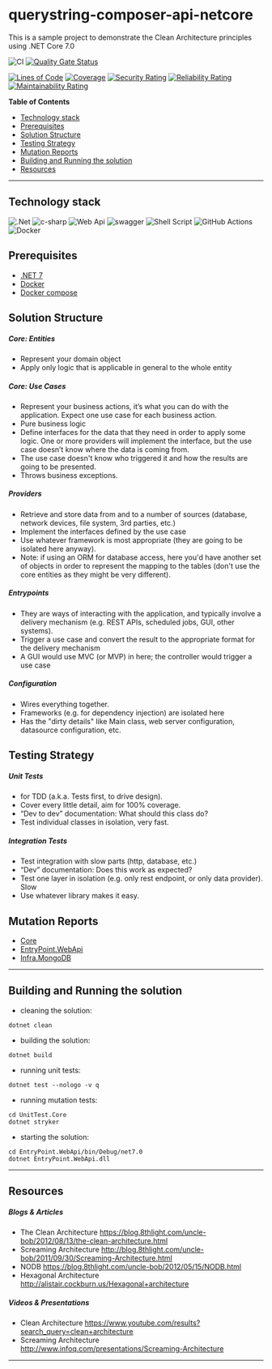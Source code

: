 # querystring-composer-api-netcore
This is a sample project to demonstrate the Clean Architecture principles using .NET Core 7.0

![CI](https://github.com/jtsato/querystring-composer-api-netcore/actions/workflows/continuous-integration.yml/badge.svg)
[![Quality Gate Status](https://sonarcloud.io/api/project_badges/measure?project=jtsato_querystring-composer-api-netcore&metric=alert_status)](https://sonarcloud.io/summary/new_code?id=jtsato_querystring-composer-api-netcore)

[![Lines of Code](https://sonarcloud.io/api/project_badges/measure?project=jtsato_querystring-composer-api-netcore&metric=ncloc)](https://sonarcloud.io/summary/new_code?id=jtsato_querystring-composer-api-netcore)
[![Coverage](https://sonarcloud.io/api/project_badges/measure?project=jtsato_querystring-composer-api-netcore&metric=coverage)](https://sonarcloud.io/summary/new_code?id=jtsato_querystring-composer-api-netcore)
[![Security Rating](https://sonarcloud.io/api/project_badges/measure?project=jtsato_querystring-composer-api-netcore&metric=security_rating)](https://sonarcloud.io/summary/new_code?id=jtsato_querystring-composer-api-netcore)
[![Reliability Rating](https://sonarcloud.io/api/project_badges/measure?project=jtsato_querystring-composer-api-netcore&metric=reliability_rating)](https://sonarcloud.io/summary/new_code?id=jtsato_querystring-composer-api-netcore)
[![Maintainability Rating](https://sonarcloud.io/api/project_badges/measure?project=jtsato_querystring-composer-api-netcore&metric=sqale_rating)](https://sonarcloud.io/summary/new_code?id=jtsato_querystring-composer-api-netcore)

**Table of Contents**

* [Technology stack](#technology-stack)
* [Prerequisites](#prerequisites)
* [Solution Structure](#solution-structure)
* [Testing Strategy](#testing-strategy)
* [Mutation Reports](#mutation-reports)
* [Building and Running the solution](#building-and-running-the-solution)
* [Resources](#resources)

***
## Technology stack

![.Net](https://img.shields.io/badge/.NET-5C2D91?logo=.net&logoColor=white)
![c-sharp](https://img.shields.io/badge/C%23-239120?logo=c-sharp&logoColor=white)
![Web Api](https://img.shields.io/badge/Web%20Api-grey?logo=dotnet&logoColor=white)
![swagger](https://img.shields.io/badge/Swagger-85EA2D?logo=Swagger&logoColor=white)
![Shell Script](https://img.shields.io/badge/shell_script-%23121011.svg?logo=gnu-bash&logoColor=white)
![GitHub Actions](https://img.shields.io/badge/githubactions-%232671E5.svg?logo=githubactions&logoColor=white)
![Docker](https://img.shields.io/badge/Docker-9ECAFA.svg?logo=docker)

## Prerequisites

* [.NET 7](https://dotnet.microsoft.com/download)
* [Docker](https://docs.docker.com/get-docker)
* [Docker compose](https://docs.docker.com/compose/install/)

## Solution Structure

##### Core: Entities
* Represent your domain object
* Apply only logic that is applicable in general to the whole entity

##### Core: Use Cases
* Represent your business actions, it’s what you can do with the application. Expect one use case for each business action.
* Pure business logic
* Define interfaces for the data that they need in order to apply some logic. One or more providers will implement the interface, but the use case doesn’t know where the data is coming from.
* The use case doesn't know who triggered it and how the results are going to be presented.
* Throws business exceptions.

##### Providers
* Retrieve and store data from and to a number of sources (database, network devices, file system, 3rd parties, etc.)
* Implement the interfaces defined by the use case
* Use whatever framework is most appropriate (they are going to be isolated here anyway).
* Note: if using an ORM for database access, here you'd have another set of objects in order to represent the mapping to the tables (don't use the core entities as they might be very different).

##### Entrypoints
* They are ways of interacting with the application, and typically involve a delivery mechanism (e.g. REST APIs, scheduled jobs, GUI, other systems).
* Trigger a use case and convert the result to the appropriate format for the delivery mechanism
* A GUI would use MVC (or MVP) in here; the controller would trigger a use case

##### Configuration
* Wires everything together.
* Frameworks (e.g. for dependency injection) are isolated here
* Has the "dirty details" like Main class, web server configuration, datasource configuration, etc.

## Testing Strategy
##### Unit Tests
* for TDD (a.k.a. Tests first, to drive design).
* Cover every little detail, aim for 100% coverage.
* “Dev to dev” documentation: What should this class do?
* Test individual classes in isolation, very fast.

##### Integration Tests
* Test integration with slow parts (http, database, etc.)
* “Dev” documentation: Does this work as expected?
* Test one layer in isolation (e.g. only rest endpoint, or only data provider). Slow
* Use whatever library makes it easy.

## Mutation Reports
* [Core](https://jtsato.github.io/querystring-composer-api-netcore/Core/mutation-report.html)
* [EntryPoint.WebApi](https://jtsato.github.io/querystring-composer-api-netcore/EntryPoint.WebApi/mutation-report.html)
* [Infra.MongoDB](https://jtsato.github.io/querystring-composer-api-netcore/Infra.MongoDB/mutation-report.html)

***

## Building and Running the solution
* cleaning the solution:
```
dotnet clean
```
* building the solution:
```
dotnet build
```
* running unit tests:
```
dotnet test --nologo -v q
```
* running mutation tests:
```
cd UnitTest.Core
dotnet stryker
```
* starting the solution:
```
cd EntryPoint.WebApi/bin/Debug/net7.0
dotnet EntryPoint.WebApi.dll
```
***

## Resources
##### Blogs & Articles
* The Clean Architecture https://blog.8thlight.com/uncle-bob/2012/08/13/the-clean-architecture.html
* Screaming Architecture http://blog.8thlight.com/uncle-bob/2011/09/30/Screaming-Architecture.html
* NODB https://blog.8thlight.com/uncle-bob/2012/05/15/NODB.html
* Hexagonal Architecture http://alistair.cockburn.us/Hexagonal+architecture

##### Videos & Presentations
* Clean Architecture https://www.youtube.com/results?search_query=clean+architecture
* Screaming Architecture http://www.infoq.com/presentations/Screaming-Architecture

***
